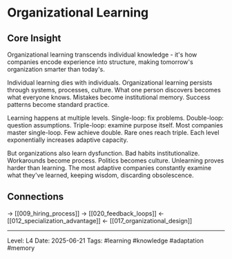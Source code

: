 # Organizational Learning

## Core Insight
Organizational learning transcends individual knowledge - it's how companies encode experience into structure, making tomorrow's organization smarter than today's.

Individual learning dies with individuals. Organizational learning persists through systems, processes, culture. What one person discovers becomes what everyone knows. Mistakes become institutional memory. Success patterns become standard practice.

Learning happens at multiple levels. Single-loop: fix problems. Double-loop: question assumptions. Triple-loop: examine purpose itself. Most companies master single-loop. Few achieve double. Rare ones reach triple. Each level exponentially increases adaptive capacity.

But organizations also learn dysfunction. Bad habits institutionalize. Workarounds become process. Politics becomes culture. Unlearning proves harder than learning. The most adaptive companies constantly examine what they've learned, keeping wisdom, discarding obsolescence.

## Connections
→ [[009_hiring_process]]
→ [[020_feedback_loops]]
← [[012_specialization_advantage]]
← [[017_organizational_design]]

---
Level: L4
Date: 2025-06-21
Tags: #learning #knowledge #adaptation #memory